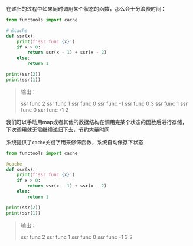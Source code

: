 在递归的过程中如果同时调用某个状态的函数，那么会十分浪费时间：

```python
from functools import cache

# @cache
def ssr(x):
    print(f'ssr func {x}')
    if x > 0:
        return ssr(x - 1) + ssr(x - 2)
    else:
        return 1

print(ssr(2))
print(ssr(1))
```

> 输出：
>
> ssr func 2
> ssr func 1
> ssr func 0
> ssr func -1
> ssr func 0
> 3
> ssr func 1
> ssr func 0
> ssr func -1
> 2

我们可以手动用map或者其他的数据结构在调用完某个状态的函数后进行存储，下次调用就无需继续递归下去，节约大量时间

系统提供了`cache`关键字用来修饰函数，系统自动保存下状态

```python
from functools import cache

@cache
def ssr(x):
    print(f'ssr func {x}')
    if x > 0:
        return ssr(x - 1) + ssr(x - 2)
    else:
        return 1

print(ssr(2))
print(ssr(1))
```

> 输出：
>
> ssr func 2
> ssr func 1
> ssr func 0
> ssr func -1
> 3
> 2
